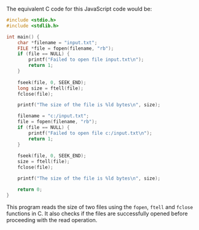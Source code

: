 The equivalent C code for this JavaScript code would be:

```c
#include <stdio.h>
#include <stdlib.h>

int main() {
    char *filename = "input.txt";
    FILE *file = fopen(filename, "rb");
    if (file == NULL) {
        printf("Failed to open file input.txt\n");
        return 1;
    }
    
    fseek(file, 0, SEEK_END);
    long size = ftell(file);
    fclose(file);

    printf("The size of the file is %ld bytes\n", size);

    filename = "c:/input.txt";
    file = fopen(filename, "rb");
    if (file == NULL) {
        printf("Failed to open file c:/input.txt\n");
        return 1;
    }
    
    fseek(file, 0, SEEK_END);
    size = ftell(file);
    fclose(file);

    printf("The size of the file is %ld bytes\n", size);

    return 0;
}
```

This program reads the size of two files using the `fopen`, `ftell` and `fclose` functions in C. It also checks if the files are successfully opened before proceeding with the read operation.
